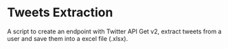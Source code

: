 # Tweets Extraction
A script to create an endpoint with Twitter API Get v2, extract tweets from a user and save them into a excel file (.xlsx).
